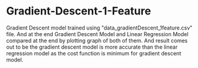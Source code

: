# Gradient-Descent-1-Feature
Gradient Descent model trained using "data_gradientDescent_1feature.csv" file. And at the end Gradient Descent Model and Linear Regression Model compared at the end by plotting graph of both of them. And result comes out to be the gradient descent model is more accurate than the linear regression model as the cost function is minimum for gradient descent model.
